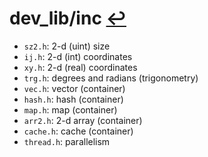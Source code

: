 # dev_lib/inc [↩](../nav.md)

* `sz2.h`:    2-d (uint) size
* `ij.h`:     2-d (int) coordinates
* `xy.h`:     2-d (real) coordinates
* `trg.h`:    degrees and radians (trigonometry)
* `vec.h`:    vector (container)
* `hash.h`:   hash (container)
* `map.h`:    map (container)
* `arr2.h`:   2-d array (container)
* `cache.h`:  cache (container)
* `thread.h`:  parallelism

